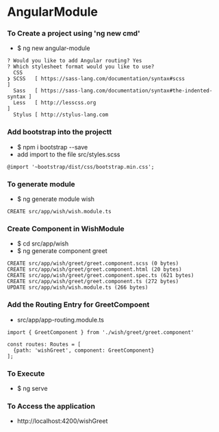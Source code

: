 # AngularModule

### To Create a project using 'ng new cmd'
* $ ng new angular-module
```
? Would you like to add Angular routing? Yes
? Which stylesheet format would you like to use? 
  CSS 
❯ SCSS   [ https://sass-lang.com/documentation/syntax#scss                ] 
  Sass   [ https://sass-lang.com/documentation/syntax#the-indented-syntax ] 
  Less   [ http://lesscss.org                                             ] 
  Stylus [ http://stylus-lang.com  
```

### Add bootstrap into the projectt
* $ npm i bootstrap --save
* add import to the file src/styles.scss
```
@import '~bootstrap/dist/css/bootstrap.min.css';

```
### To generate module 
* $ ng generate module wish
```
CREATE src/app/wish/wish.module.ts
```
### Create Component in WishModule 
* $ cd src/app/wish
* $ ng generate component greet
```
CREATE src/app/wish/greet/greet.component.scss (0 bytes)
CREATE src/app/wish/greet/greet.component.html (20 bytes)
CREATE src/app/wish/greet/greet.component.spec.ts (621 bytes)
CREATE src/app/wish/greet/greet.component.ts (272 bytes)
UPDATE src/app/wish/wish.module.ts (266 bytes)
```

### Add the Routing Entry for GreetCompoent 
* src/app/app-routing.module.ts
```
import { GreetComponent } from './wish/greet/greet.component'

const routes: Routes = [
  {path: 'wishGreet', component: GreetComponent}
];
```

### To Execute 
* $ ng serve 

### To Access the application 
* http://localhost:4200/wishGreet


